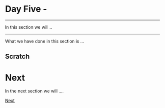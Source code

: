 # Day Five -

---

In this section we will ..

---




What we have done in this section is ...


## Scratch


# Next

In the next section we will ....

[Next](05-04.md)

